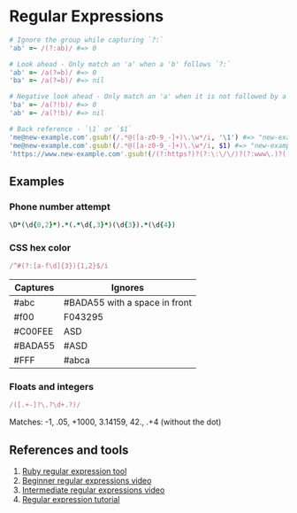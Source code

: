# Regular Expressions

```ruby
# Ignore the group while capturing `?:`
'ab' =~ /(?:ab)/ #=> 0

# Look ahead - Only match an 'a' when a 'b' follows `?:`
'ab' =~ /a(?=b)/ #=> 0
'ba' =~ /a(?=b)/ #=> nil

# Negative look ahead - Only match an 'a' when it is not followed by a 'b' `?:`
'ba' =~ /a(?!b)/ #=> 0
'ab' =~ /a(?!b)/ #=> nil

# Back reference - `\1` or `$1`
'me@new-example.com'.gsub!(/.*@([a-z0-9_-]+)\.\w*/i, '\1') #=> "new-example"
'me@new-example.com'.gsub!(/.*@([a-z0-9_-]+)\.\w*/i, $1) #=> "new-example"
'https://www.new-example.com'.gsub!(/(?:https?)?(?:\:\/\/)?(?:www\.)?([a-z0-9_-]+)(\.\w*)/i, '\1\2') #=> "new-example.com"
```

## Examples

### Phone number attempt

```ruby
\D*(\d{0,2}*).*(.*\d{,3}*)(\d{3}).*(\d{4})
```

### CSS hex color

```ruby
/^#(?:[a-f\d]{3}){1,2}$/i
```

Captures | Ignores
---------|---------------
#abc     |  #BADA55 with a space in front
#f00     | F043295
#C00FEE  | ASD
#BADA55  | #ASD
#FFF     | #abca

### Floats and integers

```ruby
/([.+-]?\.?\d+.?)/
```
Matches: -1, .05, +1000, 3.14159, 42., .+4 (without the dot)

## References and tools

1. [Ruby regular expression tool](http://rubular.com/)
1. [Beginner regular expressions video](https://www.youtube.com/watch?v=sa-TUpSx1JA)
1. [Intermediate regular expressions video](https://www.youtube.com/watch?v=EkluES9Rvak)
1. [Regular expression tutorial](https://www.tutorialspoint.com/ruby/ruby_regular_expressions.htm)